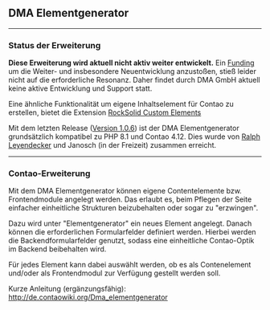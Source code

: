## DMA Elementgenerator

---

<div class="warning">

### Status der Erweiterung
**Diese Erweiterung wird aktuell nicht aktiv weiter entwickelt.** Ein [Funding](https://www.gofundme.com/f/dma-elementgenerator) um die Weiter- und insbesondere Neuentwicklung anzustoßen, stieß leider nicht auf die erforderliche Resonanz. Daher findet durch DMA GmbH aktuell keine aktive Entwicklung und Support statt.

Eine ähnliche Funktionalität um eigene Inhaltselement für Contao zu erstellen, bietet die Extension [RockSolid Custom Elements](https://extensions.contao.org/?p=madeyourday%2Fcontao-rocksolid-custom-elements)

Mit dem letzten Release ([Version 1.0.6](https://github.com/DMAGmbH/dma_elementgenerator/releases/tag/v1.0.6)) ist der DMA Elementgenerator grundsätzlich kompatibel zu PHP 8.1 und Contao 4.12. Dies wurde von [Ralph Leyendecker](https://www.leycom.de/) und Janosch (in der Freizeit) zusammen erreicht.

</div>

---

### Contao-Erweiterung

Mit dem DMA Elementgenerator können eigene Contentelemente bzw. Frontendmodule angelegt werden. Das erlaubt es, beim Pflegen der Seite einfacher einheitliche Strukturen beizubehalten oder sogar zu "erzwingen".

Dazu wird unter "Elementgenerator" ein neues Element angelegt. Danach können die erforderlichen Formularfelder definiert werden. Hierbei werden die Backendformularfelder genutzt, sodass eine einheitliche Contao-Optik im Backend beibehalten wird.

Für jedes Element kann dabei auswählt werden, ob es als Contenelement und/oder als Frontendmodul zur Verfügung gestellt werden soll.

Kurze Anleitung (ergänzungsfähig): http://de.contaowiki.org/Dma_elementgenerator

